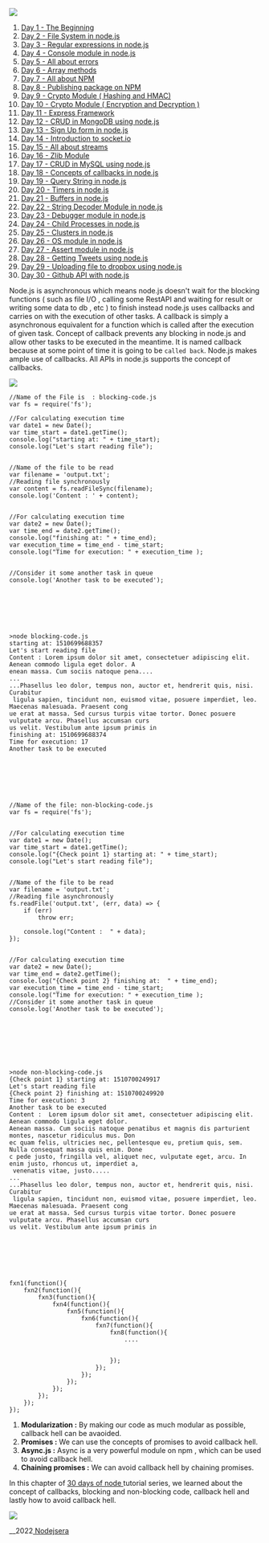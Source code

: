 ![](https://www.nodejsera.com/nodejs-tutorial-day18-callbacks.htmlassets/img/logo.png)


  1. [ Day 1 - The Beginning ](nodejs-tutorial-day1-thebeginning.html)
  2. [ Day 2 - File System in node.js ](nodejs-tutorial-day2-filesystem.html)
  3. [ Day 3 - Regular expressions in node.js ](nodejs-tutorial-day3-regular-expressions.html)
  4. [ Day 4 - Console module in node.js ](nodejs-tutorial-day4-console-module.html)
  5. [ Day 5 - All about errors ](nodejs-tutorial-day5-all-about-errors.html)
  6. [ Day 6 - Array methods](nodejs-tutorial-day6-array-methods.html)
  7. [ Day 7 - All about NPM](nodejs-tutorial-day7-all-about-npm.html)
  8. [ Day 8 - Publishing package on NPM ](nodejs-tutorial-day8-publishing-on-npm.html)
  9. [ Day 9 - Crypto Module ( Hashing and HMAC)](nodejs-tutorial-day9-crypto-module.html)
  10. [ Day 10 - Crypto Module ( Encryption and Decryption ) ](nodejs-tutorial-day10-crypto-module-symmetric-asymmetric-encryption-decryption.html)
  11. [ Day 11 - Express Framework ](nodejs-tutorial-day11-express-framework.html)
  12. [ Day 12 - CRUD in MongoDB using node.js ](nodejs-tutorial-day12-crud-in-mongodb.html)
  13. [ Day 13 - Sign Up form in node.js ](nodejs-tutorial-day13-signup-using-nodejs-express-mongodb.html)
  14. [ Day 14 - Introduction to socket.io ](nodejs-tutorial-day14-introduction-to-socket-io.html)
  15. [ Day 15 - All about streams ](nodejs-tutorial-day15-all-about-streams.html)
  16. [ Day 16 - Zlib Module ](nodejs-tutorial-day16-zlib-module.html)
  17. [ Day 17 - CRUD in MySQL using node.js ](nodejs-tutorial-day17-crud-in-mysql.html)
  18. [ Day 18 - Concepts of callbacks in node.js ](nodejs-tutorial-day18-callbacks.html)
  19. [ Day 19 - Query String in node.js ](nodejs-tutorial-day19-query-string.html)
  20. [ Day 20 - Timers in node.js ](nodejs-tutorial-day20-timers.html)
  21. [ Day 21 - Buffers in node.js](nodejs-tutorial-day21-buffers.html)
  22. [ Day 22 - String Decoder Module in node.js ](nodejs-tutorial-day22-string-decoder.html)
  23. [ Day 23 - Debugger module in node.js ](nodejs-tutorial-day23-debuggers.html)
  24. [ Day 24 - Child Processes in node.js ](nodejs-tutorial-day24-child-processes.html)
  25. [ Day 25 - Clusters in node.js ](nodejs-tutorial-day25-clusters.html)
  26. [ Day 26 - OS module in node.js ](nodejs-tutorial-day26-os-module.html)
  27. [ Day 27 - Assert module in node.js ](nodejs-tutorial-day27-assert.html)
  28. [ Day 28 - Getting Tweets using node.js ](nodejs-tutorial-day28-getting-tweets-using-nodejs.html)
  29. [ Day 29 - Uploading file to dropbox using node.js ](nodejs-tutorial-day29-uploading-files-dropbox.html)
  30. [ Day 30 - Github API with node.js ](nodejs-tutorial-day30-github-api-with-node.html)



Node.js is asynchronous which means node.js doesn't wait for the blocking
functions ( such as file I/O , calling some RestAPI and waiting for result or
writing some data to db , etc ) to finish instead node.js uses callbacks and
carries on with the execution of other tasks. A callback is simply a
asynchronous equivalent for a function which is called after the execution of
given task. Concept of callback prevents any blocking in node.js and allow
other tasks to be executed in the meantime. It is named callback because at
some point of time it is going to be ` called back `. Node.js makes ample use
of callbacks. All APIs in node.js supports the concept of callbacks.

![](https://www.nodejsera.com/nodejs-tutorial-day18-callbacks.htmlassets/img/blocking-vs-non-blocking.png)

    
    
    											
    //Name of the File is  : blocking-code.js
    var fs = require('fs');
    
    //For calculating execution time
    var date1 = new Date();
    var time_start = date1.getTime();
    console.log("starting at: " + time_start);
    console.log("Let's start reading file");
    
    
    //Name of the file to be read
    var filename = 'output.txt'; 
    //Reading file synchronously
    var content = fs.readFileSync(filename);
    console.log('Content : ' + content);
    
    
    //For calculating execution time
    var date2 = new Date();
    var time_end = date2.getTime();
    console.log("finishing at: " + time_end);
    var execution_time = time_end - time_start;
    console.log("Time for execution: " + execution_time );
    
    
    //Consider it some another task in queue
    console.log('Another task to be executed');
    											
    										


    
    
    											
    >node blocking-code.js
    starting at: 1510699688357
    Let's start reading file
    Content : Lorem ipsum dolor sit amet, consectetuer adipiscing elit. Aenean commodo ligula eget dolor. A
    enean massa. Cum sociis natoque pena....
    ...
    ...Phasellus leo dolor, tempus non, auctor et, hendrerit quis, nisi. Curabitur
     ligula sapien, tincidunt non, euismod vitae, posuere imperdiet, leo. Maecenas malesuada. Praesent cong
    ue erat at massa. Sed cursus turpis vitae tortor. Donec posuere vulputate arcu. Phasellus accumsan curs
    us velit. Vestibulum ante ipsum primis in
    finishing at: 1510699688374
    Time for execution: 17
    Another task to be executed
    											
    										


    
    
    											
    //Name of the file: non-blocking-code.js
    var fs = require('fs');
    
    
    //For calculating execution time
    var date1 = new Date();
    var time_start = date1.getTime();
    console.log("{Check point 1} starting at: " + time_start);
    console.log("Let's start reading file");
    
    
    //Name of the file to be read
    var filename = 'output.txt'; 
    //Reading file asynchronously
    fs.readFile('output.txt', (err, data) => {
    	if (err) 
    		throw err;
    		
    	console.log("Content :  " + data);
    });
    
    
    //For calculating execution time
    var date2 = new Date();
    var time_end = date2.getTime();
    console.log("{Check point 2} finishing at:  " + time_end);
    var execution_time = time_end - time_start;
    console.log("Time for execution: " + execution_time );
    //Consider it some another task in queue
    console.log('Another task to be executed');
    
    											
    										


    
    
    											
    >node non-blocking-code.js
    {Check point 1} starting at: 1510700249917
    Let's start reading file
    {Check point 2} finishing at: 1510700249920
    Time for execution: 3
    Another task to be executed
    Content :  Lorem ipsum dolor sit amet, consectetuer adipiscing elit. Aenean commodo ligula eget dolor.
    Aenean massa. Cum sociis natoque penatibus et magnis dis parturient montes, nascetur ridiculus mus. Don
    ec quam felis, ultricies nec, pellentesque eu, pretium quis, sem. Nulla consequat massa quis enim. Done
    c pede justo, fringilla vel, aliquet nec, vulputate eget, arcu. In enim justo, rhoncus ut, imperdiet a,
     venenatis vitae, justo.....
    ...
    ...Phasellus leo dolor, tempus non, auctor et, hendrerit quis, nisi. Curabitur
     ligula sapien, tincidunt non, euismod vitae, posuere imperdiet, leo. Maecenas malesuada. Praesent cong
    ue erat at massa. Sed cursus turpis vitae tortor. Donec posuere vulputate arcu. Phasellus accumsan curs
    us velit. Vestibulum ante ipsum primis in
    											
    										


    
    
    											
    fxn1(function(){
        fxn2(function(){
            fxn3(function(){
                fxn4(function(){
    				fxn5(function(){
    					fxn6(function(){
    						fxn7(function(){
    							fxn8(function(){
    								....
                
    			
    							});
    						});
    					});
    				});
    			});
            });
        });
    });
    											
    										



  1. **Modularization :** By making our code as much modular as possible, callback hell can be avaoided. 
  2. **Promises :** We can use the concepts of promises to avoid callback hell. 
  3. **Async.js :** Async is a very powerful module on npm , which can be used to avoid callback hell.
  4. **Chaining promises :** We can avoid callback hell by chaining promises. 



In this chapter of [ 30 days of node ](30-days-of-node.html) tutorial series,
we learned about the concept of callbacks, blocking and non-blocking code,
callback hell and lastly how to avoid callback hell.

![](https://www.nodejsera.com/nodejs-tutorial-day18-callbacks.htmlassets/img/logo.png)


__2022[ Nodejsera ](index.html)

